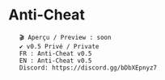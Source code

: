 # Anti-Cheat
       🎬 Aperçu / Preview : soon
       ✔️ v0.5 Privé / Private
       FR : Anti-Cheat v0.5
       EN : Anti-Cheat v0.5
       Discord: https://discord.gg/bDbXEpnyz7
